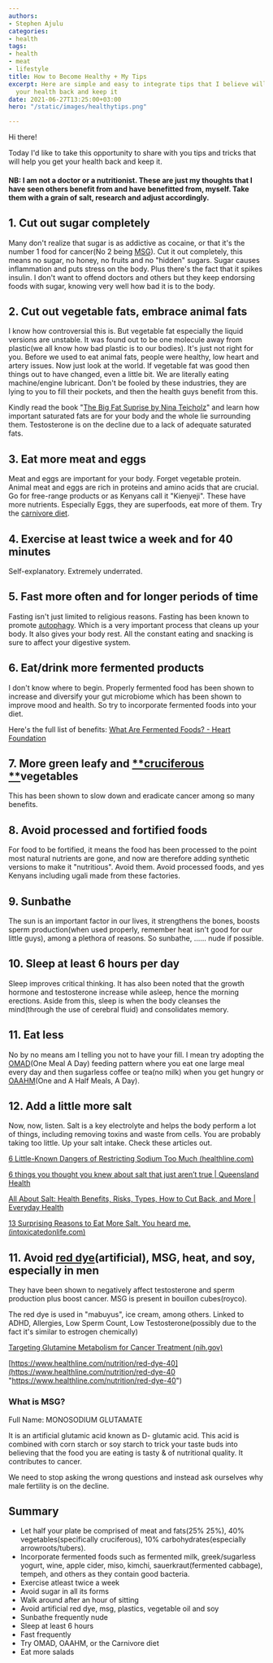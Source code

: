```yaml
---
authors:
- Stephen Ajulu
categories:
- health
tags:
- health
- meat
- lifestyle
title: How to Become Healthy + My Tips
excerpt: Here are simple and easy to integrate tips that I believe will help you get
  your health back and keep it
date: 2021-06-27T13:25:00+03:00
hero: "/static/images/healthytips.png"

---
```

Hi there!

Today I'd like to take this opportunity to share with you tips and tricks that will help you get your health back and keep it.

#### **NB: I am not a doctor or a nutritionist. These are just my thoughts that I have seen others benefit from and have benefitted from, myself. Take them with a grain of salt, research and adjust accordingly.**

## 1. Cut out sugar completely

Many don't realize that sugar is as addictive as cocaine, or that it's the number 1 food for cancer(No 2 being [MSG](https://www.ncbi.nlm.nih.gov/pmc/articles/PMC5746034/)). Cut it out completely, this means no sugar, no honey, no fruits and no "hidden" sugars. Sugar causes inflammation and puts stress on the body. Plus there's the fact that it spikes insulin. I don't want to offend doctors and others but they keep endorsing foods with sugar, knowing very well how bad it is to the body.

## 2. Cut out vegetable fats, embrace animal fats

I know how controversial this is. But vegetable fat especially the liquid versions are unstable. It was found out to be one molecule away from plastic(we all know how bad plastic is to our bodies). It's just not right for you. Before we used to eat animal fats, people were healthy, low heart and artery issues. Now just look at the world. If vegetable fat was good then things out to have changed, even a little bit. We are literally eating machine/engine lubricant. Don't be fooled by these industries, they are lying to you to fill their pockets, and then the health guys benefit from this.

Kindly read the book "[The Big Fat Suprise by Nina Teicholz](https://www.amazon.com/gp/product/1451624433/ref=as_li_tl?ie=UTF8&camp=1789&creative=9325&creativeASIN=1451624433&linkCode=as2&tag=stephenajulu-20&linkId=505998cbd172625f0bb6b834c1d53b39)" and learn how important saturated fats are for your body and the whole lie surrounding them. Testosterone is on the decline due to a lack of adequate saturated fats.

## 3. Eat more meat and eggs

Meat and eggs are important for your body. Forget vegetable protein. Animal meat and eggs are rich in proteins and amino acids that are crucial. Go for free-range products or as Kenyans call it "Kienyeji". These have more nutrients. Especially Eggs, they are superfoods, eat more of them. Try the [carnivore diet](https://www.healthline.com/nutrition/carnivore-diet#:\~:text=The%20Carnivore%20Diet%20is%20a,grains%2C%20nuts%2C%20and%20seeds.).

## 4. Exercise at least twice a week and for 40 minutes

Self-explanatory. Extremely underrated.

## 5. Fast more often and for longer periods of time

Fasting isn't just limited to religious reasons. Fasting has been known to promote [autophagy](https://www.google.com/url?sa=t&rct=j&q=&esrc=s&source=web&cd=&cad=rja&uact=8&ved=2ahUKEwjktf2BvbfxAhWdA2MBHbTPDWAQFjAHegQIBhAD&url=https%3A%2F%2Fwww.healthline.com%2Fhealth%2Fautophagy%23%3A\~%3Atext%3DAutophagy%2520is%2520the%2520body%27s%2520way%2Cis%2520%25E2%2580%259Cself%252Deating.%25E2%2580%259D&usg=AOvVaw1f16D_Ph_bw0wUUWK1c2Vi&cshid=1624785393855347). Which is a very important process that cleans up your body. It also gives your body rest. All the constant eating and snacking is sure to affect your digestive system.

## 6. Eat/drink more fermented products

I don't know where to begin. Properly fermented food has been shown to increase and diversify your gut microbiome which has been shown to improve mood and health. So try to incorporate fermented foods into your diet.

Here's the full list of benefits: [What Are Fermented Foods? - Heart Foundation](https://www.heartfoundation.org.nz/about-us/news/blogs/fermented-foods-the-latest-trend)

## 7. More green leafy and [**cruciferous **](https://www.google.com/url?sa=t&rct=j&q=&esrc=s&source=web&cd=&cad=rja&uact=8&ved=2ahUKEwi-qbyOvrfxAhUnAGMBHRbyCWAQFjAHegQIBRAD&url=https%3A%2F%2Fwww.cancer.gov%2Fabout-cancer%2Fcauses-prevention%2Frisk%2Fdiet%2Fcruciferous-vegetables-fact-sheet&usg=AOvVaw06Rs6U1Fooyphm57GAQ62B)vegetables

This has been shown to slow down and eradicate cancer among so many benefits.

## 8. Avoid processed and fortified foods

For food to be fortified, it means the food has been processed to the point most natural nutrients are gone, and now are therefore adding synthetic versions to make it "nutritious". Avoid them. Avoid processed foods, and yes Kenyans including ugali made from these factories.

## 9. Sunbathe

The sun is an important factor in our lives, it strengthens the bones, boosts sperm production(when used properly, remember heat isn't good for our little guys), among a plethora of reasons. So sunbathe, ...... nude if possible.

## 10. Sleep at least 6 hours per day

Sleep improves critical thinking. It has also been noted that the growth hormone and testosterone increase while asleep, hence the morning erections. Aside from this, sleep is when the body cleanses the mind(through the use of cerebral fluid) and consolidates memory.

## 11. Eat less

No by no means am I telling you not to have your fill. I mean try adopting the [OMAD](https://www.healthline.com/health/one-meal-a-day)(One Meal A Day) feeding pattern where you eat one large meal every day and then sugarless coffee or tea(no milk) when you get hungry or [OAAHM](https://www.google.com/url?sa=t&rct=j&q=&esrc=s&source=web&cd=&cad=rja&uact=8&ved=2ahUKEwiy06bix7fxAhXLDWMBHam4DXYQFjAAegQIBBAD&url=https%3A%2F%2Fwww.youtube.com%2Fwatch%3Fv%3D2uXfo5pF6U0&usg=AOvVaw3STYFwAsLRvhQKqavn-4JG)(One and A Half Meals, A Day).

## 12. Add a little more salt

Now, now, listen. Salt is a key electrolyte and helps the body perform a lot of things, including removing toxins and waste from cells. You are probably taking too little. Up your salt intake. Check these articles out.

[6 Little-Known Dangers of Restricting Sodium Too Much (healthline.com)](https://www.healthline.com/nutrition/6-dangers-of-sodium-restriction#TOC_TITLE_HDR_2)

[6 things you thought you knew about salt that just aren’t true | Queensland Health](https://www.health.qld.gov.au/news-events/news/6-things-about-salt-that-arent-true)

[All About Salt: Health Benefits, Risks, Types, How to Cut Back, and More | Everyday Health](https://www.everydayhealth.com/diet-nutrition/diet/salt-health-benefits-risks-types-how-cut-back-more/)

[13 Surprising Reasons to Eat More Salt. You heard me. (intoxicatedonlife.com)](https://www.intoxicatedonlife.com/17-surprising-reasons-to-eat-more-salt/)

## 11. Avoid [red dye](https://www.google.com/url?sa=t&rct=j&q=&esrc=s&source=web&cd=&cad=rja&uact=8&ved=2ahUKEwjuyfeRxrfxAhXWCWMBHTCeDWAQFjALegQIBBAD&url=https%3A%2F%2Fwww.healthline.com%2Fnutrition%2Fred-dye-40&usg=AOvVaw228KK0vojHOlOZotmBKyuK)(artificial), MSG, heat, and soy, especially in men

They have been shown to negatively affect testosterone and sperm production plus boost cancer. MSG is present in bouillon cubes(royco).

The red dye is used in "mabuyus", ice cream, among others. Linked to ADHD, Allergies, Low Sperm Count, Low Testosterone(possibly due to the fact it's similar to estrogen chemically)

[Targeting Glutamine Metabolism for Cancer Treatment (nih.gov)](https://www.ncbi.nlm.nih.gov/pmc/articles/PMC5746034/)

[https://www.healthline.com/nutrition/red-dye-40](https://www.healthline.com/nutrition/red-dye-40 "https://www.healthline.com/nutrition/red-dye-40")

### What is MSG?

Full Name: MONOSODIUM GLUTAMATE

It is an artificial glutamic acid known as D- glutamic acid. This acid is combined with corn starch or soy starch to trick your taste buds into believing that the food you are eating is tasty & of nutritional quality. It contributes to cancer.

We need to stop asking the wrong questions and instead ask ourselves why male fertility is on the decline.

## Summary

* Let half your plate be comprised of meat and fats(25% 25%), 40% vegetables(specifically cruciferous), 10% carbohydrates(especially arrowroots/tubers).
* Incorporate fermented foods such as fermented milk, greek/sugarless yogurt, wine, apple cider, miso, kimchi, sauerkraut(fermented cabbage), tempeh, and others as they contain good bacteria.
* Exercise atleast twice a week
* Avoid sugar in all its forms
* Walk around after an hour of sitting
* Avoid artificial red dye, msg, plastics, vegetable oil and soy
* Sunbathe frequently nude
* Sleep at least 6 hours
* Fast frequently
* Try OMAD, OAAHM, or the Carnivore diet
* Eat more salads
